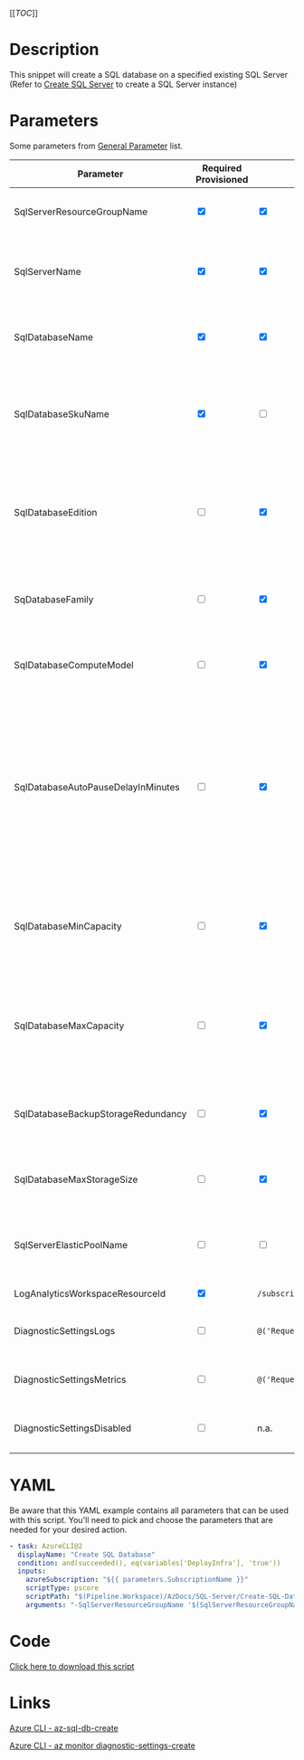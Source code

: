 [[_TOC_]]

# Description

This snippet will create a SQL database on a specified existing SQL Server (Refer to [Create SQL Server](/Azure/Azure-CLI-Snippets/SQL-Server/Create-SQL-Server) to create a SQL Server instance)

# Parameters

Some parameters from [General Parameter](/Azure/Azure-CLI-Snippets) list.

| Parameter                          | Required Provisioned            | Required Serverless                                                                                                                             | Example Value                                                                                                                                     | Description                                                                                                                                                                                                            |
| ---------------------------------- | ------------------------------- | ----------------------------------------------------------------------------------------------------------------------------------------------- | ------------------------------------------------------------------------------------------------------------------------------------------------- | ---------------------------------------------------------------------------------------------------------------------------------------------------------------------------------------------------------------------- |
| SqlServerResourceGroupName         | <input type="checkbox" checked> | <input type="checkbox" checked>                                                                                                                 | `myteam-testapi-$(Release.EnvironmentName)`                                                                                                       | The name of the Resource Group the SQL server was created                                                                                                                                                              |
| SqlServerName                      | <input type="checkbox" checked> | <input type="checkbox" checked>                                                                                                                 | `somesqlserver$(Release.EnvironmentName)`                                                                                                         | The name for the SQL Server resource. This has to be an existing SQL Server instance.                                                                                                                                  |
| SqlDatabaseName                    | <input type="checkbox" checked> | <input type="checkbox" checked>                                                                                                                 | `mydatabase`                                                                                                                                      | The name for the SQL Database to create. Stick to alphanumerical and hyphens etc                                                                                                                                       |
| SqlDatabaseSkuName                 | <input type="checkbox" checked> | <input type="checkbox">                                                                                                                         | `S1`                                                                                                                                              | The skuname for the SQL database to use. Information about performance & pricing can be found [here](https://azure.microsoft.com/en-us/pricing/details/sql-database/single/)                                           |
| SqlDatabaseEdition                 | <input type="checkbox">         | <input type="checkbox" checked>                                                                                                                 | `GeneralPurpose`                                                                                                                                  | The SQL Database edition you want to use. Options are `Basic`, `Standard`, `Premium`, `GeneralPurpose`, `BusinessCritical` or `Hyperscale`                                                                             |
| SqDatabaseFamily                   | <input type="checkbox">         | <input type="checkbox" checked>                                                                                                                 | `Gen5`                                                                                                                                            | The Azure SQL offering generation you want to use. Options are: `Gen4` or `Gen5`.                                                                                                                                      |
| SqlDatabaseComputeModel            | <input type="checkbox">         | <input type="checkbox" checked>                                                                                                                 | `Serverless`                                                                                                                                      | The compute model to use. Options are: `Provisioned` or `Serverless`.                                                                                                                                                  |
| SqlDatabaseAutoPauseDelayInMinutes | <input type="checkbox">         | <input type="checkbox" checked>                                                                                                                 | `60` or `-1` (disable)                                                                                                                            | The amount of minutes before the SQL Server goes to sleep mode. This is only recommended for non-production environments. NOTE: The first query after coming out of sleep will fail. Use `-1` to disable this feature. |
| SqlDatabaseMinCapacity             | <input type="checkbox">         | <input type="checkbox" checked>                                                                                                                 | `2`                                                                                                                                               | The minimum capacity of this database. in the vCore model this equals the number of vCores you want.                                                                                                                   |
| SqlDatabaseMaxCapacity             | <input type="checkbox">         | <input type="checkbox" checked>                                                                                                                 | `8`                                                                                                                                               | The maximum allowed capacity of this database. in the vCore model this equals the number of vCores you want.                                                                                                           |
| SqlDatabaseBackupStorageRedundancy | <input type="checkbox">         | <input type="checkbox" checked>                                                                                                                 | `Zone`                                                                                                                                            | The level of backup redundancy you want. Options are `Local`, `Zone`, `Geo`.                                                                                                                                           |
| SqlDatabaseMaxStorageSize          | <input type="checkbox">         | <input type="checkbox" checked>                                                                                                                 | `50GB`                                                                                                                                            | The amount of storage including the unit of data. Examples: `50GB`, `250GB` or `1TB`                                                                                                                                   |
| SqlServerElasticPoolName           | <input type="checkbox">         | <input type="checkbox">                                                                                                                         | `my-elastic-pool`                                                                                                                                 | The name of the elastic pool in your sql server you would like to add the database to.                                                                                                                                 |
| LogAnalyticsWorkspaceResourceId    | <input type="checkbox" checked> | `/subscriptions/<subscriptionid>/resourceGroups/<resourcegroup>/providers/Microsoft.OperationalInsights/workspaces/<loganalyticsworkspacename>` | The Log Analytics Workspace the diagnostic setting will be linked to.                                                                             |
| DiagnosticSettingsLogs             | <input type="checkbox">         | `@('Requests';'MongoRequests';)`                                                                                                                | If you want to enable a specific set of diagnostic settings for the category 'Logs'. By default, all categories for 'Logs' will be enabled.       |
| DiagnosticSettingsMetrics          | <input type="checkbox">         | `@('Requests';'MongoRequests';)`                                                                                                                | If you want to enable a specific set of diagnostic settings for the category 'Metrics'. By default, all categories for 'Metrics' will be enabled. |
| DiagnosticSettingsDisabled         | <input type="checkbox">         | n.a.                                                                                                                                            | If you don't want to enable any diagnostic settings, you can pass this as a switch witout a value(`-DiagnosticsettingsDisabled`).                 |

# YAML

Be aware that this YAML example contains all parameters that can be used with this script. You'll need to pick and choose the parameters that are needed for your desired action.

```yaml
- task: AzureCLI@2
  displayName: "Create SQL Database"
  condition: and(succeeded(), eq(variables['DeployInfra'], 'true'))
  inputs:
    azureSubscription: "${{ parameters.SubscriptionName }}"
    scriptType: pscore
    scriptPath: "$(Pipeline.Workspace)/AzDocs/SQL-Server/Create-SQL-Database.ps1"
    arguments: "-SqlServerResourceGroupName '$(SqlServerResourceGroupName)' -SqlServerName '$(SqlServerName)' -SqlDatabaseName '$(SqlDatabaseName)' -SqlDatabaseSkuName '$(SqlDatabaseSkuName)' -SqlDatabaseEdition '$(SqlDatabaseEdition)' -SqlDatabaseFamily '$(SqlDatabaseFamily)' -SqlDatabaseComputeModel '$(SqlDatabaseComputeModel)' -SqlDatabaseAutoPauseDelayInMinutes '$(SqlDatabaseAutoPauseDelayInMinutes)' -SqlDatabaseMinCapacity '$(SqlDatabaseMinCapacity)' -SqlDatabaseMaxCapacity '$(SqlDatabaseMaxCapacity)' -SqlDatabaseBackupStorageRedundancy '$(SqlDatabaseBackupStorageRedundancy)' -SqlDatabaseMaxStorageSize '$(SqlDatabaseMaxStorageSize)' -SqlServerElasticPoolName '$(SqlServerElasticPoolName)' -LogAnalyticsWorkspaceResourceId '$(LogAnalyticsWorkspaceResourceId)' -ResourceTags $(ResourceTags) -DiagnosticSettingsLogs $(DiagnosticSettingsLogs) -DiagnosticSettingsDisabled $(DiagnosticSettingsDisabled)"
```

# Code

[Click here to download this script](../../../../src/SQL-Server/Create-SQL-Database.ps1)

# Links

[Azure CLI - az-sql-db-create](https://docs.microsoft.com/en-us/cli/azure/sql/db?view=azure-cli-latest#az-sql-db-create)

[Azure CLI - az monitor diagnostic-settings-create](https://docs.microsoft.com/nl-nl/cli/azure/monitor/diagnostic-settings?view=azure-cli-latest#az_monitor_diagnostic_settings_create)
